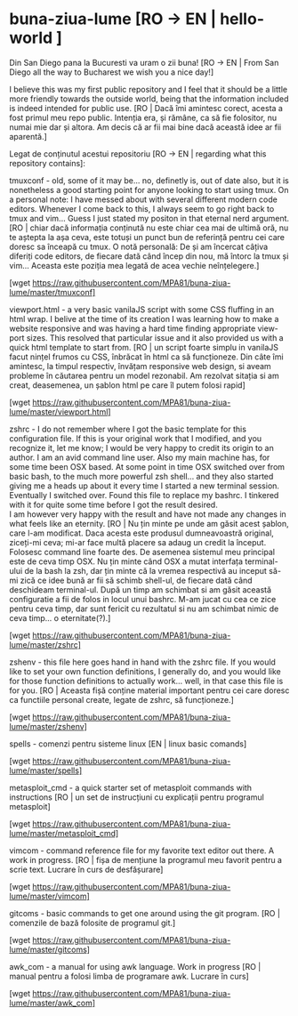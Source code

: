 # buna-ziua-lume [RO -> EN | hello-world ]

Din San Diego pana la Bucuresti va uram o zii buna!
[RO -> EN | From San Diego all the way to Bucharest we wish you a nice day!]

I believe this was my first public repository and I feel that it should be a
little more friendly towards the outside world, being that the information
included is indeed intended for public use.
[RO | Dacă îmi amintesc corect, acesta a fost primul meu repo public. Intenția
era, și rămâne, ca să fie folositor, nu numai mie dar și altora. Am decis că ar 
fii mai bine dacă această idee ar fii aparentă.]

Legat de conținutul acestui repositoriu
[RO -> EN | regarding what this repository contains]:

tmuxconf - old, some of it may be... no,
definetly is, out of date also, but it is
nonetheless a good starting point for
anyone looking to start using tmux. On a
personal note: I have messed about with
several different modern code editors.
Whenever I come back to this, I always
seem to go right back to tmux and vim...
Guess I just stated my positon in that
eternal nerd argument.
[RO | chiar dacă informația conținută nu
este chiar cea mai de ultimă oră, nu te
aștepta la așa ceva, este totuși un punct bun 
de referință pentru cei care doresc sa înceapă
cu tmux. O notă personală: De și am încercat 
câțiva diferiți code editors, de fiecare dată 
când încep din nou, mă întorc la tmux și 
vim... Aceasta este poziția mea legată de
acea vechie neînțelegere.]

[wget https://raw.githubusercontent.com/MPA81/buna-ziua-lume/master/tmuxconf]

viewport.html - a very basic vanilaJS
script with some CSS fluffing in an html
wrap.  I belive at the time of its
creation I was learning how to make a
website responsive and was having a hard
time finding appropriate view-port
sizes. This resolved that particular 
issue and it also provided us with a 
quick html template to start from.
[RO | un script foarte simplu in vanilaJS
facut nințel frumos cu CSS, înbrăcat în
html ca să funcționeze. Din câte îmi
amintesc, la timpul respectiv, învățam
responsive web design, si aveam probleme 
în căutarea pentru un model rezonabil.  Am 
rezolvat sitația si am creat, deasemenea, un 
șablon html pe care îl putem folosi rapid]

[wget https://raw.githubusercontent.com/MPA81/buna-ziua-lume/master/viewport.html]

zshrc - I do not remember where I got
the basic template for this
configuration file.  If this is your
original work that I modified, and you 
recognize it, let me know; I would be
very happy to credit its origin to an
author.  I am an avid command line user.
Also my main machine has, for some time
been OSX based. At some point in time
OSX switched over from basic bash, to 
the much more powerful zsh shell... and 
they also started giving me a heads up 
about it every time I started a new 
terminal session.  Eventually I switched 
over.  Found this file to replace my 
bashrc.  I tinkered with it for quite 
some time before I got the result desired.  
I am however very happy with the result 
and have not made any changes in what 
feels like an eternity.
[RO | Nu țin minte pe unde am găsit 
acest șablon, care l-am modificat.
Daca acesta este produsul dumneavoastră 
original, ziceți-mi ceva; mi-ar face
multă placere sa adaug un credit la
început. Folosesc command line foarte
des. De asemenea sistemul meu principal 
este de ceva timp OSX.  Nu țin minte
când OSX a mutat interfața terminal-ului
de la bash la zsh, dar țin minte că la
vremea respectivă au inceput să-mi zică 
ce idee bună ar fii să schimb shell-ul, 
de fiecare dată când deschideam 
terminal-ul. După un timp am schimbat 
si am găsit această configuratie a fii 
de folos in locul unui bashrc.  M-am 
jucat cu cea ce zice pentru ceva timp, 
dar sunt fericit cu rezultatul si nu 
am schimbat nimic de ceva timp... o 
eternitate(?).]

[wget https://raw.githubusercontent.com/MPA81/buna-ziua-lume/master/zshrc]

zshenv - this file here goes hand in hand
with the zshrc file.  If you would like 
to set your own function definitions, I
generally do, and you would like for
those function definitions to actually
work... well, in that case this file is
for you.
[RO | Aceasta fișă conține material
important pentru cei care doresc ca 
functiile personal create, legate de 
zshrc, să funcționeze.]

[wget https://raw.githubusercontent.com/MPA81/buna-ziua-lume/master/zshenv]

spells - comenzi pentru sisteme linux
[EN | linux basic comands] 

[wget https://raw.githubusercontent.com/MPA81/buna-ziua-lume/master/spells]

metasploit_cmd - a quick starter set of
metasploit commands with instructions
[RO | un set de instrucțiuni cu explicații
pentru programul metasploit]

[wget https://raw.githubusercontent.com/MPA81/buna-ziua-lume/master/metasploit_cmd]

vimcom - command reference file for my 
favorite text editor out there.  A work
in progress.
[RO | fișa de mențiune la programul meu 
favorit pentru a scrie text. Lucrare în
curs de desfășurare]

[wget https://raw.githubusercontent.com/MPA81/buna-ziua-lume/master/vimcom]

gitcoms - basic commands to get one 
around using the git program.
[RO | comenzile de bază folosite 
de programul git.]

[wget https://raw.githubusercontent.com/MPA81/buna-ziua-lume/master/gitcoms]

awk_com - a manual for using awk 
language. Work in progress
[RO | manual pentru a folosi limba
de programare awk. Lucrare în curs]

[wget https://raw.githubusercontent.com/MPA81/buna-ziua-lume/master/awk_com]
